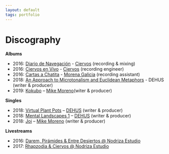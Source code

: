 ```yaml
---
layout: default
tags: portfolio
---
```

# Discography

**Albums**

* 2016: [Diario de Navegación](https://open.spotify.com/album/4wTa9ObhNBhYMbkp32q0qK) - [Ciervos](https://www.facebook.com/Ciervosmx) (recording & mixing)
* 2016: [Ciervos en Vivo](https://open.spotify.com/album/4UrIHw9oKk6u8lTP2dOqKs) - [Ciervos](https://www.facebook.com/Ciervosmx) (recording engineer)
* 2016: [Cartas a Chatita](https://open.spotify.com/album/2zep8j5WgmQZlFbSibab0G) - [Morena Galicia](https://www.facebook.com/GaliciaMorena) (recording assistant)
* 2018: [An Approach to Microtonalism and Euclidean Metaphors](https://open.spotify.com/album/5qafJiO6rOTTeCt83EHH1F) - DEHUS (writer & producer)
* 2019: [Kokubo](https://mikemoreno.bandcamp.com/album/kokubo) – [Mike Moreno](https://facebook.com/MikeMorenoAudio/)(witer & producer)

**Singles**

* 2018: [Virtual Plant Pots](https://open.spotify.com/album/3Oate6k97DrjBjxEpr01z5) – [DEHUS](https://www.facebook.com/DEHUSMX/) (writer & producer)
* 2018: [Mental Landscapes 1](https://www.facebook.com/gooyouthfilmphoto/videos/403494036672566/) – [DEHUS](https://www.facebook.com/DEHUSMX/) (writer & producer)
* 2018: [Joi](https://mikemoreno.bandcamp.com/track/just-intonation-algorithmic-composition-in-pure-data-joi) – [Mike Moreno](https://facebook.com/MikeMorenoAudio/) (writer & producer)

**Livestreams**

* 2016: [Darem, Pirámides & Entre Desiertos @ Nodriza Estudio](https://www.facebook.com/gooyouthfilmphoto/videos/403494036672566/)
* 2017: [Rhapzodia & Ciervos @ Nodriza Estudio](https://www.facebook.com/Ciervosmx/videos/458900264501268/)
